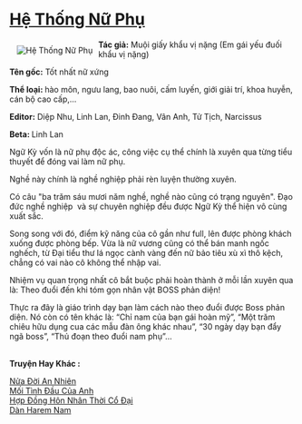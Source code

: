 <a href="https://utruyen.com/he-thong-nu-phu/8491/" title="Hệ Thống Nữ Phụ"><h1>Hệ Thống Nữ Phụ</h1></a><div style="display:table"><img align="right" style="float: left; padding: 10px;" src="https://utruyen.com/images/story/200x260/he-thong-nu-phu.jpg" alt="Hệ Thống Nữ Phụ"><b>Tác giả:</b> Muội giấy khẩu vị nặng (Em gái yếu đuối khẩu vị nặng)<p></p><b>Tên gốc:</b> Tốt nhất nữ xứng<p></p><b>Thể loại: </b>hào môn, ngưu lang, bao nuôi, cấm luyến, giới giải trí, khoa huyễn, cán bộ cao cấp,...<p></p><b>Editor:</b> Diệp Nhu, Linh Lan, Đinh Đang, Vân Anh, Tử Tịch, Narcissus<p></p><b>Beta: </b>Linh Lan<p></p>Ngữ Kỳ vốn là nữ phụ độc ác, công việc cụ thể chính là xuyên qua từng tiểu thuyết để đóng vai làm nữ phụ.<p></p>Nghề này chính là nghề nghiệp phải rèn luyện thường xuyên.<p></p>Có câu "ba trăm sáu mươi năm nghề, nghề nào cũng có trạng nguyên". Đạo đức nghề nghiệp  và sự chuyên nghiệp đều được Ngữ Kỳ thể hiện vô cùng xuất sắc.<p></p>Song song với đó, điểm kỹ năng của cô gần như full, lên được phòng khách xuống được phòng bếp. Vừa là nữ vương cũng có thể bán manh ngốc nghếch, từ Đại tiểu thư lá ngọc cành vàng đến nữ bảo tiêu xù xì thô kệch, chẳng có vai nào cô không thể nhập vai.<p></p>Nhiệm vụ quan trọng nhất cô bắt buộc phải hoàn thành ở mỗi lần xuyên qua là: Theo đuổi đến khi tóm gọn nhân vật BOSS phản diện!<p></p>Thực ra đây là giáo trình dạy bạn làm cách nào theo đuổi được Boss phản diện. Nó còn có tên khác là: “Chỉ nam của bạn gái hoàn mỹ”, “Một trăm chiêu hữu dụng cua các mẫu đàn ông khác nhau”, “30 ngày dạy bạn đẩy ngã boss”, “Thủ đoạn theo đuổi nam phụ”…</div><p><br><b>Truyện Hay Khác :</b></p><a href="https://utruyen.com/nua-doi-an-nhien/21891/" alt="Nửa Đời An Nhiên">Nửa Đời An Nhiên</a><br/><a href="https://github.com/mlquan/truyenhay/tree/master/truyenhay/19374/" alt="Mối Tình Đầu Của Anh">Mối Tình Đầu Của Anh</a><br/><a href="https://github.com/mlquan/truyenhay/tree/master/truyenhay/25161/" alt="Hợp Đồng Hôn Nhân Thời Cổ Đại">Hợp Đồng Hôn Nhân Thời Cổ Đại</a><br/><a href="https://github.com/quanluxury/ngontinh_sac/tree/master/truyenhay/21916/" alt="Dàn Harem Nam">Dàn Harem Nam</a><br/>